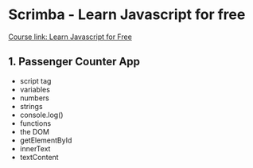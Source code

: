 # Scrimba - Learn Javascript for free

[Course link: Learn Javascript for Free](https://scrimba.com/learn/learnjavascript/congrats-recap-cob204645a41c79c75524a44a)

## 1. Passenger Counter App

- script tag
- variables
- numbers
- strings
- console.log()
- functions
- the DOM
- getElementById
- innerText
- textContent
  